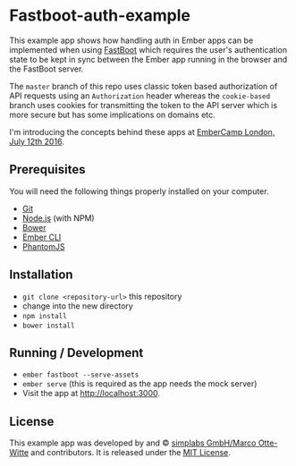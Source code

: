 # Fastboot-auth-example

This example app shows how handling auth in Ember apps can be implemented when
using [FastBoot](https://github.com/ember-fastboot/fastboot) which requires the
user's authentication state to be kept in sync between the Ember app running in
the browser and the FastBoot server.

The `master` branch of this repo uses classic token based authorization of API
requests using an `Authorization` header whereas the `cookie-based` branch uses
cookies for transmitting the token to the API server which is more secure but
has some implications on domains etc.

I'm introducing the concepts behind these apps at
[EmberCamp London, July 12th 2016](http://embercamp.com).

## Prerequisites

You will need the following things properly installed on your computer.

* [Git](http://git-scm.com/)
* [Node.js](http://nodejs.org/) (with NPM)
* [Bower](http://bower.io/)
* [Ember CLI](http://ember-cli.com/)
* [PhantomJS](http://phantomjs.org/)

## Installation

* `git clone <repository-url>` this repository
* change into the new directory
* `npm install`
* `bower install`

## Running / Development

* `ember fastboot --serve-assets`
* `ember serve` (this is required as the app needs the mock server)
* Visit the app at [http://localhost:3000](http://localhost:3000).

## License

This example app was developed by and &copy;
[simplabs GmbH/Marco Otte-Witte](http://simplabs.com) and contributors. It is
released under the
[MIT License](https://github.com/simplabs/ember-simple-auth/blob/master/LICENSE).
